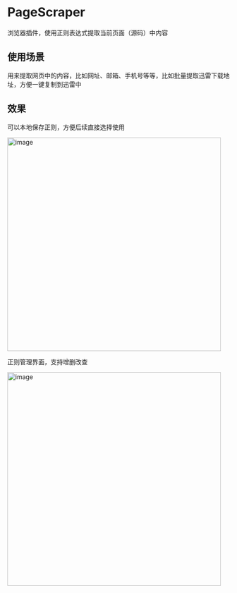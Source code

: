 # PageScraper
浏览器插件，使用正则表达式提取当前页面（源码）中内容

## 使用场景
用来提取网页中的内容，比如网址、邮箱、手机号等等，比如批量提取迅雷下载地址，方便一键复制到迅雷中

## 效果

可以本地保存正则，方便后续直接选择使用

<img width="484" alt="image" src="https://github.com/user-attachments/assets/c840ed50-1176-47ff-80bd-5350ac3f7814" />

正则管理界面，支持增删改查

<img width="484" alt="image" src="https://github.com/user-attachments/assets/75b9c56c-c77e-4562-bad4-85753feac3f9" />



